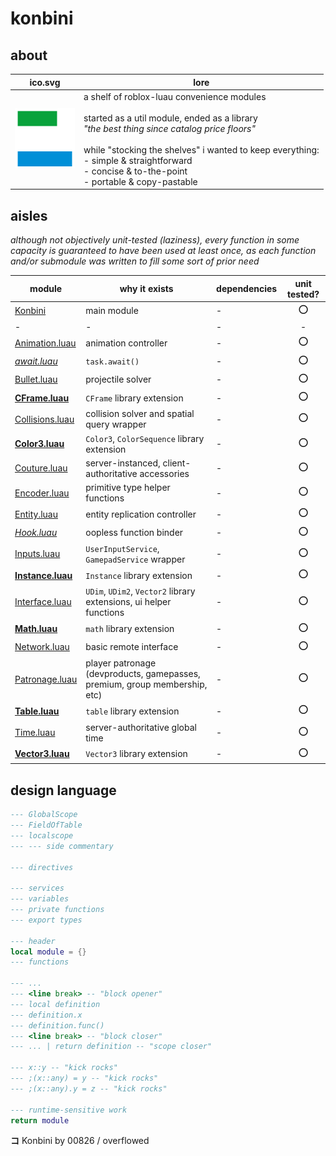 # konbini

## about

|ico.svg|lore|
|-|-|
|<img src="./konbini-ico.svg" width="96"/>|a shelf of roblox-luau convenience modules<br><br>started as a util module, ended as a library<br>*"the best thing since catalog price floors"*<br><br>while "stocking the shelves" i wanted to keep everything:<br>- simple & straightforward<br>- concise & to-the-point<br>- portable & copy-pastable|

## aisles

*although not objectively unit-tested (laziness), every function in some capacity is guaranteed to have been used at least once, as each function and/or submodule was written to fill some sort of prior need*

|module|why it exists|dependencies|unit tested?|
|-|-|-|:-:|
|[Konbini](./Konbini/init.luau)|main module|-|⭕|
|-|-|-|-|
|[Animation.luau](./Konbini/Animation/init.luau)|animation controller|-|⭕|
|*[await.luau](./Konbini/await/init.luau)*|`task.await()`|-|⭕|
|[Bullet.luau](./Konbini/Bullet/init.luau)|projectile solver|-|⭕|
|**[CFrame.luau](./Konbini/CFrame/init.luau)**|`CFrame` library extension|-|⭕|
|[Collisions.luau](./Konbini/Collisions/init.luau)|collision solver and spatial query wrapper|-|⭕|
|**[Color3.luau](./Konbini/Color3/init.luau)**|`Color3`, `ColorSequence` library extension|-|⭕|
|[Couture.luau](./Konbini/Couture/init.luau)|server-instanced, client-authoritative accessories|-|⭕|
|[Encoder.luau](./Konbini/Encoder/init.luau)|primitive type helper functions|-|⭕|
|[Entity.luau](./Konbini/Entity/init.luau)|entity replication controller|-|⭕|
|*[Hook.luau](./Konbini/Hook/init.luau)*|oopless function binder|-|⭕|
|[Inputs.luau](./Konbini/Inputs/init.luau)|`UserInputService`, `GamepadService` wrapper|-|⭕|
|**[Instance.luau](./Konbini/Instance/init.luau)**|`Instance` library extension|-|⭕|
|[Interface.luau](./Konbini/Interface/init.luau)|`UDim`, `UDim2`, `Vector2` library extensions, ui helper functions|-|⭕|
|**[Math.luau](./Konbini/Math/init.luau)**|`math` library extension|-|⭕|
|[Network.luau](./Konbini/Network/init.luau)|basic remote interface|-|⭕|
|[Patronage.luau](./Konbini/Patronage/init.luau)|player patronage (devproducts, gamepasses, premium, group membership, etc)|-|⭕|
|**[Table.luau](./Konbini/Table/init.luau)**|`table` library extension|-|⭕|
|[Time.luau](./Konbini/Time/init.luau)|server-authoritative global time|-|⭕|
|**[Vector3.luau](./Konbini/Vector3/init.luau)**|`Vector3` library extension|-|⭕|

## design language

```lua
--- GlobalScope
--- FieldOfTable
--- localscope
--- --- side commentary

--- directives

--- services
--- variables
--- private functions
--- export types

--- header
local module = {}
--- functions

--- ...
--- <line break> -- "block opener"
--- local definition
--- definition.x
--- definition.func()
--- <line break> -- "block closer"
--- ... | return definition -- "scope closer"

--- x::y -- "kick rocks"
--- ;(x::any) = y -- "kick rocks"
--- ;(x::any).y = z -- "kick rocks"

--- runtime-sensitive work
return module
```

**コ** Konbini by 00826 / overflowed